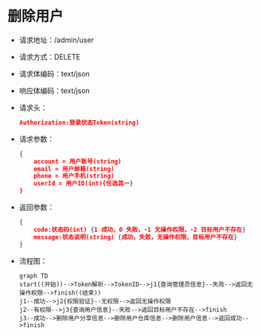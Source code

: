# 删除用户

- 请求地址：/admin/user

- 请求方式：DELETE

- 请求体编码：text/json

- 响应体编码：text/json

- 请求头：

  ```json
  Authorization:登录状态Token(string)
  ```

- 请求参数：

  ```json
  {
      account = 用户账号(string)
      email = 用户邮箱(string)
      phone = 用户手机(string)
      userId = 用户ID(int){任选其一}
  }
  ```

- 返回参数：

  ```json
  {
      code:状态码(int) {1 成功，0 失败，-1 无操作权限，-2 目标用户不存在}
      message:状态说明(string) {成功，失败，无操作权限，目标用户不存在}
  }
  ```

- 流程图：

  ```mermaid
  graph TD
  start((开始))-->Token解析-->TokenID-->j1{查询管理员信息}--失败-->返回无操作权限-->finish((结束))
  j1--成功-->j2{权限验证}--无权限-->返回无操作权限
  j2--有权限-->j3{查询用户信息}--失败-->返回目标用户不存在-->finish
  j3--成功-->删除用户分享信息-->删除用户仓库信息-->删除用户信息-->返回成功-->finish
  ```

  



